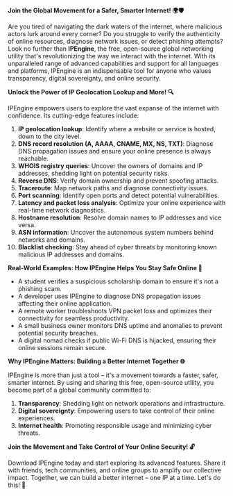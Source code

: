 **Join the Global Movement for a Safer, Smarter Internet! 🌍🛡️**

Are you tired of navigating the dark waters of the internet, where malicious actors lurk around every corner? Do you struggle to verify the authenticity of online resources, diagnose network issues, or detect phishing attempts? Look no further than **IPEngine**, the free, open-source global networking utility that's revolutionizing the way we interact with the internet. With its unparalleled range of advanced capabilities and support for all languages and platforms, IPEngine is an indispensable tool for anyone who values transparency, digital sovereignty, and online security.

**Unlock the Power of IP Geolocation Lookup and More! 🔍**

IPEngine empowers users to explore the vast expanse of the internet with confidence. Its cutting-edge features include:

1.  **IP geolocation lookup**: Identify where a website or service is hosted, down to the city level.
2.  **DNS record resolution (A, AAAA, CNAME, MX, NS, TXT)**: Diagnose DNS propagation issues and ensure your online presence is always reachable.
3.  **WHOIS registry queries**: Uncover the owners of domains and IP addresses, shedding light on potential security risks.
4.  **Reverse DNS**: Verify domain ownership and prevent spoofing attacks.
5.  **Traceroute**: Map network paths and diagnose connectivity issues.
6.  **Port scanning**: Identify open ports and detect potential vulnerabilities.
7.  **Latency and packet loss analysis**: Optimize your online experience with real-time network diagnostics.
8.  **Hostname resolution**: Resolve domain names to IP addresses and vice versa.
9.  **ASN information**: Uncover the autonomous system numbers behind networks and domains.
10. **Blacklist checking**: Stay ahead of cyber threats by monitoring known malicious IP addresses and domains.

**Real-World Examples: How IPEngine Helps You Stay Safe Online 🚀**

*   A student verifies a suspicious scholarship domain to ensure it's not a phishing scam.
*   A developer uses IPEngine to diagnose DNS propagation issues affecting their online application.
*   A remote worker troubleshoots VPN packet loss and optimizes their connectivity for seamless productivity.
*   A small business owner monitors DNS uptime and anomalies to prevent potential security breaches.
*   A digital nomad checks if public Wi-Fi DNS is hijacked, ensuring their online sessions remain secure.

**Why IPEngine Matters: Building a Better Internet Together 🌐**

IPEngine is more than just a tool – it's a movement towards a faster, safer, smarter internet. By using and sharing this free, open-source utility, you become part of a global community committed to:

1.  **Transparency**: Shedding light on network operations and infrastructure.
2.  **Digital sovereignty**: Empowering users to take control of their online experiences.
3.  **Internet health**: Promoting responsible usage and minimizing cyber threats.

**Join the Movement and Take Control of Your Online Security! 🔓**

Download IPEngine today and start exploring its advanced features. Share it with friends, tech communities, and online groups to amplify our collective impact. Together, we can build a better internet – one IP at a time. Let's do this! 🚀